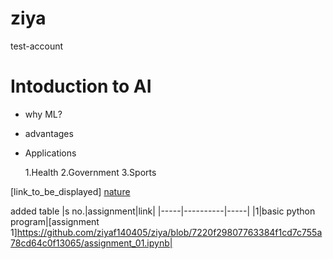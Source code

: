 # ziya
test-account

# Intoduction to AI

- why ML?
- advantages
- Applications

  1.Health
  2.Government
  3.Sports


 [link_to_be_displayed]
 [nature](https://images.pexels.com/photos/56866/garden-rose-red-pink-56866.jpeg?auto=compress&cs=tinysrgb&dpr=1&w=500)
 
added table
|s no.|assignment|link|
|-----|----------|-----|
|1|basic python program|[assignment 1]https://github.com/ziyaf140405/ziya/blob/7220f29807763384f1cd7c755a78cd64c0f13065/assignment_01.ipynb|
